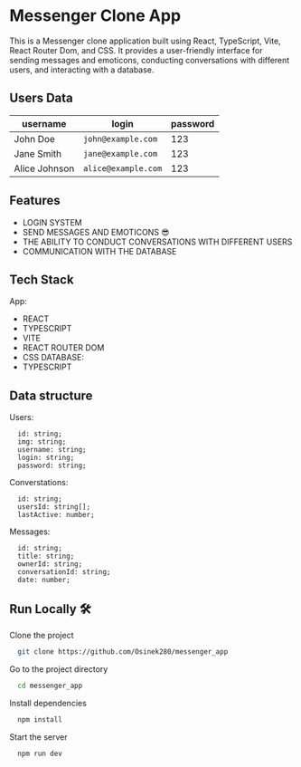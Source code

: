 # Messenger Clone App
This is a Messenger clone application built using React, TypeScript, Vite, React Router Dom, and CSS. It provides a user-friendly interface for sending messages and emoticons, conducting conversations with different users, and interacting with a database.
## Users Data
| username        | login              | password |
|-----------------|--------------------|----------|
| John Doe        | `john@example.com` | 123      |
| Jane Smith      | `jane@example.com` | 123      |
| Alice Johnson   | `alice@example.com`| 123      |

## Features
- LOGIN SYSTEM
- SEND MESSAGES AND EMOTICONS 😎
- THE ABILITY TO CONDUCT CONVERSATIONS WITH DIFFERENT USERS
- COMMUNICATION WITH THE DATABASE
## Tech Stack
App:
- REACT
- TYPESCRIPT
- VITE
- REACT ROUTER DOM
- CSS
DATABASE:
- TYPESCRIPT
## Data structure
Users:
```
  id: string;
  img: string;
  username: string;
  login: string;
  password: string;
```
Converstations:
```
  id: string;
  usersId: string[];
  lastActive: number;
```
Messages:
```
  id: string;
  title: string;
  ownerId: string;
  conversationId: string;
  date: number;
```

## Run Locally 🛠️

Clone the project

```bash
  git clone https://github.com/Osinek280/messenger_app
```

Go to the project directory

```bash
  cd messenger_app
```

Install dependencies

```bash
  npm install
```

Start the server

```bash
  npm run dev
```
